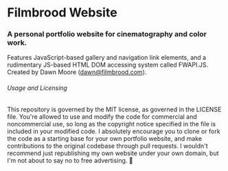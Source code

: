 # Filmbrood Website
### A personal portfolio website for cinematography and color work.

Features JavaScript-based gallery and navigation link elements, and a rudimentary JS-based HTML DOM accessing system called FWAPI.JS. Created by Dawn Moore (dawn@filmbrood.com).

###### Usage and Licensing

This repository is governed by the MIT license, as governed in the LICENSE file. You're allowed to use and modify the code for commercial and noncommercial use, so long as the copyright notice specified in the file is included in your modified code. I absolutely encourage you to clone or fork the code as a starting base for your own portfolio website, and make contributions to the original codebase through pull requests. I wouldn't recommend just republishing my own website under your own domain, but I'm not about to say no to free advertising. 🤷

